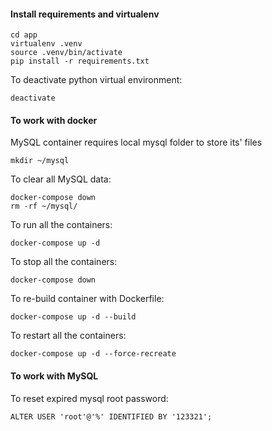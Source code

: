 #### Install requirements and virtualenv

    cd app
    virtualenv .venv
    source .venv/bin/activate
    pip install -r requirements.txt

To deactivate python virtual environment:

    deactivate

#### To work with docker

MySQL container requires local mysql folder to store its' files

    mkdir ~/mysql

To clear all MySQL data:

    docker-compose down
    rm -rf ~/mysql/

To run all the containers:

    docker-compose up -d

To stop all the containers:

    docker-compose down

To re-build container with Dockerfile:

    docker-compose up -d --build

To restart all the containers:

    docker-compose up -d --force-recreate

#### To work with MySQL

To reset expired mysql root password:

    ALTER USER 'root'@'%' IDENTIFIED BY '123321';
